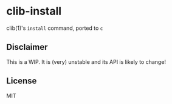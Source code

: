 
# clib-install

  clib(1)'s `install` command, ported to `c`

## Disclaimer

  This is a WIP.  It is (very) unstable and its API is likely to change!

## License

  MIT
